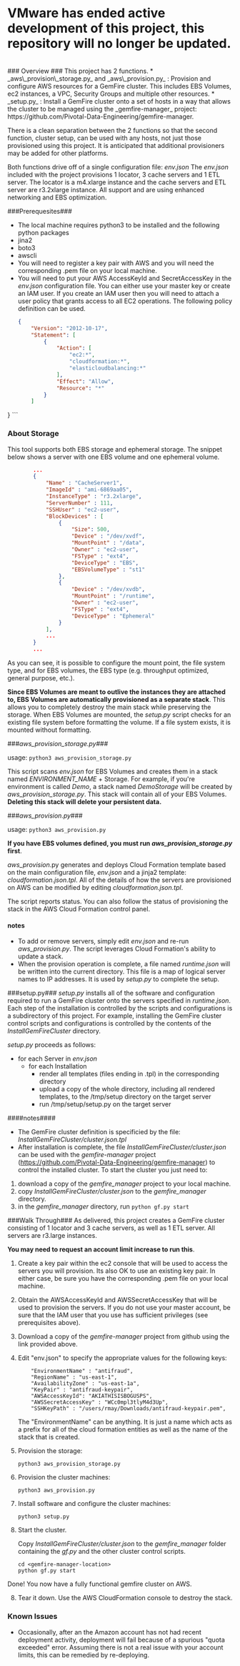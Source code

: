 <h1> VMware has ended active development of this project, this repository will no longer be updated.</h1><br>### Overview ###
This project has 2 functions.
* _aws\_provision\_storage.py_ and _aws\_provision.py_ : Provision and configure
AWS resources for a GemFire cluster.  This includes EBS Volumes, ec2 instances,
a VPC, Security Groups and multiple other resources.
* _setup.py_ : Install a GemFire cluster onto a set of hosts in a way that allows the
cluster to be managed using the _gemfire-manager_ project: https://github.com/Pivotal-Data-Engineering/gemfire-manager.


There is a clean separation between the 2 functions so that the second function,
cluster setup, can be used with any hosts, not just those provisioned using this
project.  It is anticipated that additional provisioners may be added for
other platforms.

Both functions drive off of a single configuration file: _env.json_
The _env.json_ included with the project provisions 1 locator, 3 cache servers
and 1 ETL server.  The locator is a m4.xlarge instance and the cache
servers and ETL server are r3.2xlarge instance.  All support and are using
enhanced networking and EBS optimization.


###Prerequesites###
* The local machine requires python3 to be installed and the following python
packages
 * jina2 
 * boto3
 * awscli
* You will need to register a key pair with AWS and you will need the corresponding
.pem file on your local machine.
* You will need to put your AWS AccessKeyId and SecretAccessKey in the _env.json_
configuration file.  You can either use your master key or create an IAM user.
If you create an IAM user then you will need to attach a user policy that grants
access to all EC2 operations.  The following policy definition can be used.
    ```json
    {
        "Version": "2012-10-17",
        "Statement": [
            {
                "Action": [
                    "ec2:*",
                    "cloudformation:*",
                    "elasticloudbalancing:*"
                ],
                "Effect": "Allow",
                "Resource": "*"
            }
        ]
}
    ```

### About Storage ###
This tool supports both EBS storage and ephemeral storage.  The snippet below
shows a server with one EBS volume and one ephemeral volume.

```json
        ...
        {
            "Name" : "CacheServer1",
            "ImageId" : "ami-6869aa05",
            "InstanceType" : "r3.2xlarge",
            "ServerNumber" : 111,
            "SSHUser" : "ec2-user",
            "BlockDevices" : [
                {
                    "Size": 500,
                    "Device" : "/dev/xvdf",
                    "MountPoint" : "/data",
                    "Owner" : "ec2-user",
                    "FSType" : "ext4",
                    "DeviceType" : "EBS",
                    "EBSVolumeType" : "st1"
                },
                {
                    "Device" : "/dev/xvdb",
                    "MountPoint" : "/runtime",
                    "Owner" : "ec2-user",
                    "FSType" : "ext4",
                    "DeviceType" : "Ephemeral"
                }
            ],
            ...
        }
        ...
```
As you can see, it is possible to configure the mount point, the file system
type, and for EBS volumes, the EBS type (e.g. throughput optimized,
general purpose, etc.).

__Since EBS Volumes are meant to outlive the instances they are attached to,
EBS Volumes are automatically provisioned as a separate stack__.  This allows
you to completely destroy the main stack while preserving the storage.  When
EBS Volumes are mounted, the _setup.py_ script checks for an existing file
system before formatting the volume.  If a file system exists, it is mounted
without formatting.
 
###_aws_provision_storage.py_###

usage: `python3 aws_provision_storage.py`

This script scans _env.json_ for EBS Volumes and creates them in a stack named
_ENVIRONMENT\_NAME_ + Storage.  For example, if you're environment is called
_Demo_, a stack named _DemoStorage_ will be created by _aws_provision_storage.py_.
This stack will contain all of your EBS Volumes. __Deleting this stack will delete
your persistent data.__

###_aws_provision.py_###

usage: `python3 aws_provision.py`

__If you have EBS volumes defined, you must run _aws_provision_storage.py_ first__.

_aws_provision_.py generates and deploys Cloud Formation template based on the main
configuration file, _env.json_ and a jinja2 template: _cloudformation.json.tpl_.
All of the details of how the servers are provisioned on AWS can be modified
by editing _cloudformation.json.tpl_.

The script reports status.  You can also follow the status of provisioning the
stack in the AWS Cloud Formation control panel.

#### notes ####
* To add or remove servers, simply edit _env.json_ and re-run _aws_provision.py_.
The script leverages Cloud Formation's ability to update a stack.
* When the provision operation is complete, a file named _runtime.json_ will be
written into the current directory.  This file is a map of logical server names
to IP addresses.  It is used by _setup.py_ to complete the setup.

###setup.py###
_setup.py_ installs all of the software and configuration required to run a
GemFire cluster onto the servers specified in _runtime.json_.  Each step of
the installation is controlled by the scripts and configurations is a subdirectory
of this project.  For example, installing the GemFire cluster control scripts
and configurations is controlled by the contents of the _InstallGemFireCluster_
directory.

_setup.py_ proceeds as follows:
* for each Server in _env.json_
  * for each Installation
    * render all templates (files ending in .tpl) in the corresponding directory
    * upload a copy of the whole directory, including all rendered templates,
    to the /tmp/setup directory on the target server
    * run /tmp/setup/setup.py on the target server

####notes####
* The GemFire cluster definition is specificied by the file: _InstallGemFireCluster/cluster.json.tpl_
* After installation is complete, the file _InstallGemFireCluster/cluster.json_
can be used with the _gemfire-manager_ project (https://github.com/Pivotal-Data-Engineering/gemfire-manager)
to control the installed cluster.  To start the cluster you just need to:
 1. download a copy of the _gemfire_manager_ project to your local machine.
 2. copy _InstallGemFireCluster/cluster.json_ to the _gemfire_manager_ directory.
 3. in the _gemfire_manager_ directory, run `python gf.py start`

###Walk Through###
As delivered, this project creates a GemFire cluster consisting of 1 locator
and 3 cache servers, as well as 1 ETL server.  All servers are r3.large
instances.

__You may need to request an account limit increase to run this__.

1. Create a key pair within the ec2 console that will be used to access the
servers you will provision.  Its also OK to use an existing key pair. In either
case, be sure you have the corresponding .pem file on your local machine.

2. Obtain the AWSAccessKeyId and AWSSecretAccessKey that will be used to provision
the servers.  If you do not use your master account, be sure that the IAM user
that you use has sufficient privileges (see prerequisites above).

3. Download a copy of the _gemfire-manager_ project from github using the link
provided above.  

4. Edit "env.json" to specify the appropriate values for the following keys:

    ```
        "EnvironmentName" : "antifraud",
        "RegionName" : "us-east-1",
        "AvailabilityZone" : "us-east-1a",
        "KeyPair" : "antifraud-keypair",
        "AWSAccessKeyId": "AKIATHISISBOGUSPS",
        "AWSSecretAccessKey" : "WCc0mpl3tlyM4d3Up",
        "SSHKeyPath" : "/users/rmay/Downloads/antifraud-keypair.pem",
    ```

    The "EnvironmentName" can be anything. It is just a name which acts as
    a prefix for all of the cloud formation entities as well as the name of the
    stack that is created.

5. Provision the storage:

    ```
    python3 aws_provision_storage.py
    ```
    
5. Provision the cluster machines:
    ```
    python3 aws_provision.py 
    ```

6. Install software and configure the cluster machines:

    ```
    python3 setup.py
    ```

7. Start the cluster.

    Copy _InstallGemFireCluster/cluster.json_ to the _gemfire_manager_ folder
    containing the _gf.py_ and the other cluster control scripts.
    ```
    cd <gemfire-manager-location>
    python gf.py start
    ```

  Done!  You now have a fully functional gemfire cluster on AWS.

8. Tear it down.  Use the AWS CloudFormation console to destroy the stack.

### Known Issues ###
* Occasionally, after an the Amazon account has not had recent deployment
activity, deployment will fail because of a spurious "quota exceeded" error.
Assuming there is not a real issue with your account limits, this can
be remedied by re-deploying.
